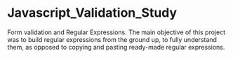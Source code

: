 # Javascript_Validation_Study
Form validation and Regular Expressions. 
The main objective of this project was to build regular expressions from the ground up, to fully understand them,
as opposed to copying and pasting ready-made regular expressions.
